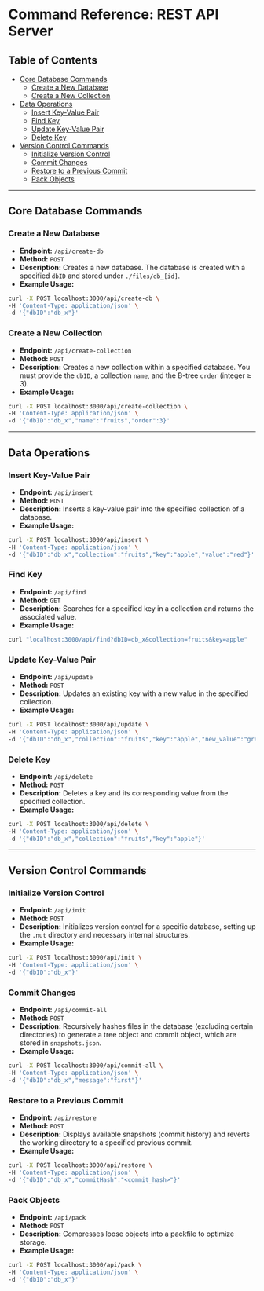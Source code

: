 # Command Reference: REST API Server

## Table of Contents
- [Core Database Commands](#core-database-commands)
  - [Create a New Database](#create-a-new-database)
  - [Create a New Collection](#create-a-new-collection)
- [Data Operations](#data-operations)
  - [Insert Key-Value Pair](#insert-key-value-pair)
  - [Find Key](#find-key)
  - [Update Key-Value Pair](#update-key-value-pair)
  - [Delete Key](#delete-key)
- [Version Control Commands](#version-control-commands)
  - [Initialize Version Control](#initialize-version-control)
  - [Commit Changes](#commit-changes)
  - [Restore to a Previous Commit](#restore-to-a-previous-commit)
  - [Pack Objects](#pack-objects)

---

## Core Database Commands

### Create a New Database
- **Endpoint:** `/api/create-db`  
- **Method:** `POST`  
- **Description:** Creates a new database. The database is created with a specified `dbID` and stored under `./files/db_[id]`.
- **Example Usage:**
```bash
curl -X POST localhost:3000/api/create-db \
-H 'Content-Type: application/json' \
-d '{"dbID":"db_x"}'
```

### Create a New Collection
- **Endpoint:** `/api/create-collection`  
- **Method:** `POST`  
- **Description:** Creates a new collection within a specified database. You must provide the `dbID`, a collection `name`, and the B-tree `order` (integer ≥ 3).
- **Example Usage:**
```bash
curl -X POST localhost:3000/api/create-collection \
-H 'Content-Type: application/json' \
-d '{"dbID":"db_x","name":"fruits","order":3}'
```

---

## Data Operations

### Insert Key-Value Pair
- **Endpoint:** `/api/insert`  
- **Method:** `POST`  
- **Description:** Inserts a key-value pair into the specified collection of a database.
- **Example Usage:**
```bash
curl -X POST localhost:3000/api/insert \
-H 'Content-Type: application/json' \
-d '{"dbID":"db_x","collection":"fruits","key":"apple","value":"red"}'
```

### Find Key
- **Endpoint:** `/api/find`  
- **Method:** `GET`  
- **Description:** Searches for a specified key in a collection and returns the associated value.
- **Example Usage:**
```bash
curl "localhost:3000/api/find?dbID=db_x&collection=fruits&key=apple"
```

### Update Key-Value Pair
- **Endpoint:** `/api/update`  
- **Method:** `POST`  
- **Description:** Updates an existing key with a new value in the specified collection.
- **Example Usage:**
```bash
curl -X POST localhost:3000/api/update \
-H 'Content-Type: application/json' \
-d '{"dbID":"db_x","collection":"fruits","key":"apple","new_value":"green"}'
```

### Delete Key
- **Endpoint:** `/api/delete`  
- **Method:** `POST`  
- **Description:** Deletes a key and its corresponding value from the specified collection.
- **Example Usage:**
```bash
curl -X POST localhost:3000/api/delete \
-H 'Content-Type: application/json' \
-d '{"dbID":"db_x","collection":"fruits","key":"apple"}'
```

---

## Version Control Commands

### Initialize Version Control
- **Endpoint:** `/api/init`  
- **Method:** `POST`  
- **Description:** Initializes version control for a specific database, setting up the `.nut` directory and necessary internal structures.
- **Example Usage:**
```bash
curl -X POST localhost:3000/api/init \
-H 'Content-Type: application/json' \
-d '{"dbID":"db_x"}'
```

### Commit Changes
- **Endpoint:** `/api/commit-all`  
- **Method:** `POST`  
- **Description:** Recursively hashes files in the database (excluding certain directories) to generate a tree object and commit object, which are stored in `snapshots.json`.
- **Example Usage:**
```bash
curl -X POST localhost:3000/api/commit-all \
-H 'Content-Type: application/json' \
-d '{"dbID":"db_x","message":"first"}'
```

### Restore to a Previous Commit
- **Endpoint:** `/api/restore`  
- **Method:** `POST`  
- **Description:** Displays available snapshots (commit history) and reverts the working directory to a specified previous commit.
- **Example Usage:**
```bash
curl -X POST localhost:3000/api/restore \
-H 'Content-Type: application/json' \
-d '{"dbID":"db_x","commitHash":"<commit_hash>"}'
```

### Pack Objects
- **Endpoint:** `/api/pack`  
- **Method:** `POST`  
- **Description:** Compresses loose objects into a packfile to optimize storage.
- **Example Usage:**
```bash
curl -X POST localhost:3000/api/pack \
-H 'Content-Type: application/json' \
-d '{"dbID":"db_x"}'
```
